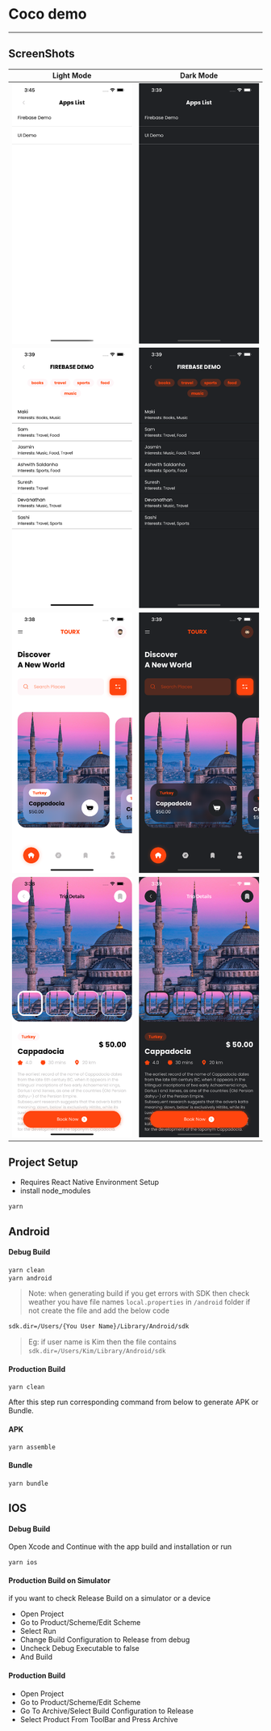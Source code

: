 # Coco demo

---



## ScreenShots
| Light Mode | Dark Mode |
|----------|------------|
| ![applist light](https://github.com/AshwithJoylan/coco-demo/blob/main/screenshots/apps-list-light.png)  | ![applist dark](https://github.com/AshwithJoylan/coco-demo/blob/main/screenshots/apps-list-dark.png) |
| ![firebase light](https://github.com/AshwithJoylan/coco-demo/blob/main/screenshots/firebase-demo-1-light.png)  | ![firebase dark](https://github.com/AshwithJoylan/coco-demo/blob/main/screenshots/firebase-demo-1-dark.png) |
| ![ui light](https://github.com/AshwithJoylan/coco-demo/blob/main/screenshots/ui-home-light.png)  | ![ui  dark](https://github.com/AshwithJoylan/coco-demo/blob/main/screenshots/ui-home-dark.png) |
| ![details light](https://github.com/AshwithJoylan/coco-demo/blob/main/screenshots/ui-details-light.png)  | ![details  dark](https://github.com/AshwithJoylan/coco-demo/blob/main/screenshots/ui-details-dark.png) |

## Project Setup
- Requires React Native Environment Setup
- install node_modules
```sh
yarn
```
## Android
#### Debug Build
```
yarn clean
yarn android
```
> Note: when generating build if you get errors with SDK then check weather you have file names `local.properties` in `/android` folder if not create the file and add the below code
```sh
sdk.dir=/Users/{You User Name}/Library/Android/sdk
```
> Eg: if user name is Kim then the file contains `sdk.dir=/Users/Kim/Library/Android/sdk`

#### Production Build
```
yarn clean
```
After this step run corresponding command from below to generate APK or Bundle.
#### APK
```
yarn assemble
```
#### Bundle
```
yarn bundle
```

## IOS
#### Debug Build
Open Xcode and Continue with the app build and installation or run
```
yarn ios
```

#### Production Build on Simulator
if you want to check Release Build on a simulator or a device
- Open Project
- Go to Product/Scheme/Edit Scheme
- Select Run
- Change Build Configuration to Release from debug
- Uncheck Debug Executable to false
- And Build

#### Production Build
- Open Project
- Go to Product/Scheme/Edit Scheme
- Go To Archive/Select Build Configuration to Release
- Select Product From ToolBar and Press Archive
